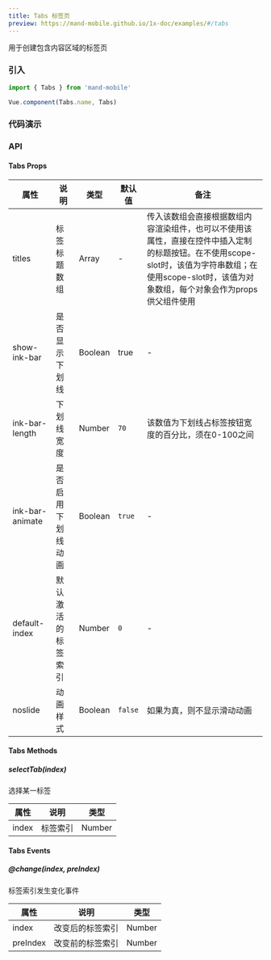 ```yaml
---
title: Tabs 标签页
preview: https://mand-mobile.github.io/1x-doc/examples/#/tabs
---
```


用于创建包含内容区域的标签页

### 引入

```javascript
import { Tabs } from 'mand-mobile'

Vue.component(Tabs.name, Tabs)
```

### 代码演示
<!-- DEMO -->

### API

#### Tabs Props
|属性 | 说明 | 类型 | 默认值 | 备注|
|----|-----|------|------|------|
|titles|标签标题数组|Array|-|传入该数组会直接根据数组内容渲染组件，也可以不使用该属性，直接在控件中插入定制的标题按钮。在不使用scope-slot时，该值为字符串数组；在使用scope-slot时，该值为对象数组，每个对象会作为props供父组件使用|
|show-ink-bar|是否显示下划线|Boolean|true|-|
|ink-bar-length|下划线宽度|Number|`70`|该数值为下划线占标签按钮宽度的百分比，须在0-100之间|
|ink-bar-animate|是否启用下划线动画|Boolean|`true`|-|
|default-index|默认激活的标签索引|Number|`0`|-|
|noslide|动画样式|Boolean|`false`|如果为真，则不显示滑动动画|

#### Tabs Methods

##### selectTab(index)
选择某一标签

|属性 | 说明 | 类型 |
|----|-----|------|
|index|标签索引|Number|

#### Tabs Events

##### @change(index, preIndex)
标签索引发生变化事件

|属性 | 说明 | 类型|
|----|-----|------|
|index|改变后的标签索引|Number|
|preIndex|改变前的标签索引|Number|
